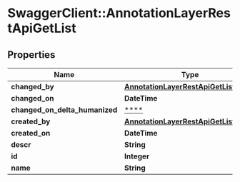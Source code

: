 # SwaggerClient::AnnotationLayerRestApiGetList

## Properties
Name | Type | Description | Notes
------------ | ------------- | ------------- | -------------
**changed_by** | [**AnnotationLayerRestApiGetListUser1**](AnnotationLayerRestApiGetListUser1.md) |  | [optional] 
**changed_on** | **DateTime** |  | [optional] 
**changed_on_delta_humanized** | [****](.md) |  | [optional] 
**created_by** | [**AnnotationLayerRestApiGetListUser**](AnnotationLayerRestApiGetListUser.md) |  | [optional] 
**created_on** | **DateTime** |  | [optional] 
**descr** | **String** |  | [optional] 
**id** | **Integer** |  | [optional] 
**name** | **String** |  | [optional] 

